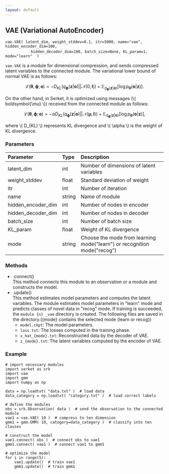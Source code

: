 ```yaml
---
layout: default
---
```

## VAE (Variational AutoEncoder)

```
vae.VAE( latent_dim, weight_stddev=0.1, itr=5000, name="vae", hidden_encoder_dim=100,
      　　  hidden_decoder_dim=100, batch_size=None, KL_param=1, mode="learn"  )
```

`vae.VAE` is a module for dimensional compression, and sends compressed latent variables to the connected module.
The variational lower bound of normal VAE is as follows:

$$
\mathcal{L}(\boldsymbol{\theta},\boldsymbol{\phi};\boldsymbol{o})=-D_{KL}(q_{\boldsymbol{\phi}}(\boldsymbol{z}|\boldsymbol{o})||\mathcal{N}(0,\boldsymbol{I}))+\mathbb{E}_{q_{\boldsymbol{\phi}}(\boldsymbol{z}|\boldsymbol{o})}[\log{p_{\boldsymbol{\theta}}(\boldsymbol{o}|\boldsymbol{z})}].
$$

On the other hand, in Serket, it is optimized using messages (\\( boldsymbol{\mu} \\)) received from the connected module as follows:

$$
\mathcal{L}(\boldsymbol{\theta},\boldsymbol{\phi};\boldsymbol{o})=- \alpha D_{KL}(q_{\boldsymbol{\phi}}(\boldsymbol{z}|\boldsymbol{o})||\mathcal{N}(\boldsymbol{\mu},\boldsymbol{I}))+\mathbb{E}_{q_{\boldsymbol{\phi}}(\boldsymbol{z}|\boldsymbol{o})}[\log{p_{\boldsymbol{\theta}}(\boldsymbol{o}|\boldsymbol{z})}],
$$

where \\( D_{KL} \\) represents KL divergence and \\( \alpha \\) is the weight of KL divergence.

### Parameters

| Parameter | Type | Description |
|:----------|:-----|:------------|
| latent_dim | int | Number of dimensions of latent variables |
| weight_stddev | float | Standard deviation of weight |
| itr       | int | Number of iteration |
| name      | string | Name of module |
| hidden_encoder_dim | int | Number of nodes in encoder |
| hidden_decoder_dim | int | Number of nodes in decoder |
| batch_size | int | Number of batch size |
| KL_param  | float | Weight of KL divergence |
| mode      | string | Choose the mode from learning mode("learn") or recognition mode("recog") |  


### Methods

- .connect()  
This method connects this module to an observation or a module and constructs the model.
- .update()  
This method estimates model parameters and computes the latent variables.
The module estimates model parameters in "learn" mode and predicts classes of novel data in "recog" mode.
If training is succeeded, the `module {n} _vae` directory is created.
The following files are saved in the directory.({mode} contains the selected mode (learn or recog))
    - `model.ckpt`: The model parameters.
    - `loss.txt`: The losses computed in the training phase.
    - `x_hat_{mode}.txt`: Reconstructed data by the decoder of VAE.
    - `z_{mode}.txt`: The latent variables computed by the encoder of VAE.  


### Example

```
# import necessary modules
import serket as srk
import vae
import gmm
import numpy as np

data = np.loadtxt( "data.txt" )  # load data
data_category = np.loadtxt( "category.txt" )  # load correct labels

# define the modules
obs = srk.Observation( data )  # send the observation to the connected module
vae1 = vae.VAE( 10 )  # compress to ten dimension
gmm1 = gmm.GMM( 10, catogory=data_category )  # classify into ten classes

# construct the model
vae1.connect( obs )  # connect obs to vae1
gmm1.connect( vae1 )  # connect vae1 to gmm1

# optimize the model
for i in range(5):
    vae1.update()  # train vae1
    gmm1.update()  # train gmm1
```
